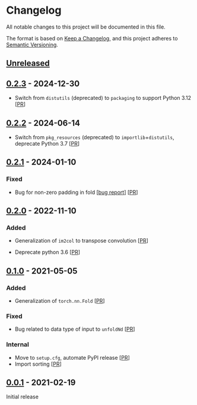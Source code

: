 # Changelog

All notable changes to this project will be documented in this file.

The format is based on [Keep a Changelog](https://keepachangelog.com/en/1.0.0/),
and this project adheres to [Semantic Versioning](https://semver.org/spec/v2.0.0.html).

## [Unreleased]

## [0.2.3] - 2024-12-30

- Switch from `distutils` (deprecated) to `packaging` to support Python 3.12
  [[PR](https://github.com/f-dangel/unfoldNd/pull/39)]

## [0.2.2] - 2024-06-14

- Switch from `pkg_resources` (deprecated) to `importlib`+`distutils`, deprecate
  Python 3.7
  [[PR](https://github.com/f-dangel/unfoldNd/pull/37)]

## [0.2.1] - 2024-01-10

### Fixed

- Bug for non-zero padding in fold
  [[bug report](https://github.com/f-dangel/unfoldNd/issues/30)]
  [[PR](https://github.com/f-dangel/unfoldNd/pull/21)]

## [0.2.0] - 2022-11-10

### Added

- Generalization of `im2col` to transpose convolution
  [[PR](https://github.com/f-dangel/unfoldNd/pull/27)]

- Deprecate python 3.6
  [[PR](https://github.com/f-dangel/unfoldNd/pull/26)]


## [0.1.0] - 2021-05-05

### Added

- Generalization of `torch.nn.Fold`
  [[PR](https://github.com/f-dangel/unfoldNd/pull/18)]

### Fixed

- Bug related to data type of input to `unfoldNd`
  [[PR](https://github.com/f-dangel/unfoldNd/pull/21)]

### Internal

- Move to `setup.cfg`, automate PyPI release
  [[PR](https://github.com/f-dangel/unfoldNd/pull/22)]
- Import sorting
  [[PR](https://github.com/f-dangel/unfoldNd/pull/19)]

## [0.0.1] - 2021-02-19

Initial release

[Unreleased]: https://github.com/f-dangel/unfoldNd/compare/0.2.3...HEAD
[0.2.3]: https://github.com/f-dangel/unfoldNd/compare/0.2.2...0.2.3
[0.2.2]: https://github.com/f-dangel/unfoldNd/compare/0.2.1...0.2.2
[0.2.1]: https://github.com/f-dangel/unfoldNd/compare/0.2.0...0.2.1
[0.2.0]: https://github.com/f-dangel/unfoldNd/compare/0.1.0...0.2.0
[0.1.0]: https://github.com/f-dangel/unfoldNd/compare/0.0.1...0.1.0
[0.0.1]: https://github.com/f-dangel/unfoldNd/releases/tag/0.0.1
